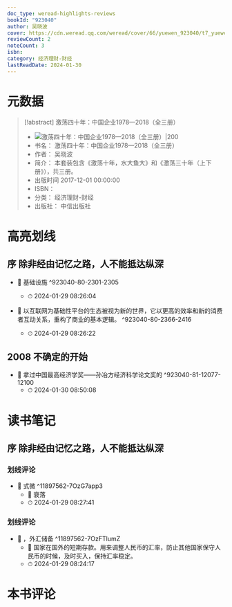```yaml
---
doc_type: weread-highlights-reviews
bookId: "923040"
author: 吴晓波
cover: https://cdn.weread.qq.com/weread/cover/66/yuewen_923040/t7_yuewen_9230401677496977.jpg
reviewCount: 2
noteCount: 3
isbn: 
category: 经济理财-财经
lastReadDate: 2024-01-30
---
```

# 元数据
> [!abstract] 激荡四十年：中国企业1978—2018（全三册）
> - ![ 激荡四十年：中国企业1978—2018（全三册）|200](https://cdn.weread.qq.com/weread/cover/66/yuewen_923040/t7_yuewen_9230401677496977.jpg)
> - 书名： 激荡四十年：中国企业1978—2018（全三册）
> - 作者： 吴晓波
> - 简介： 本套装包含《激荡十年，水大鱼大》和《激荡三十年（上下册》），共三册。
> - 出版时间 2017-12-01 00:00:00
> - ISBN： 
> - 分类： 经济理财-财经
> - 出版社： 中信出版社

# 高亮划线

## 序 除非经由记忆之路，人不能抵达纵深


- 📌 基础设施 ^923040-80-2301-2305
    - ⏱ 2024-01-29 08:26:04 

- 📌 以互联网为基础性平台的生态被视为新的世界，它以更高的效率和新的消费者互动关系，重构了商业的基本逻辑。 ^923040-80-2366-2416
    - ⏱ 2024-01-29 08:26:22 
## 2008 不确定的开始


- 📌 拿过中国最高经济学奖——孙冶方经济科学论文奖的 ^923040-81-12077-12100
    - ⏱ 2024-01-30 08:50:08 
# 读书笔记

## 序 除非经由记忆之路，人不能抵达纵深

### 划线评论
- 📌 式微  ^11897562-7OzG7app3
    - 💭 衰落
    - ⏱ 2024-01-29 08:27:41

### 划线评论
- 📌 ，外汇储备  ^11897562-7OzFTlumZ
    - 💭 国家在国外的短期存款。用来调整人民币的汇率，防止其他国家保守人民币的时候，及时买入，保持汇率稳定。
    - ⏱ 2024-01-29 08:24:17
   
# 本书评论
